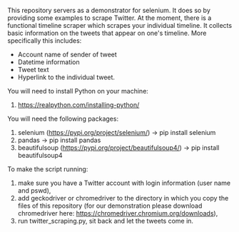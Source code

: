 This repository servers as a demonstrator for selenium. It does so by providing some examples to scrape Twitter.
At the moment, there is a functional timeline scraper which scrapes your individual timeline. It collects basic information on the tweets that appear on one's timeline. More specifically this includes:
- Account name of sender of tweet
- Datetime information
- Tweet text
- Hyperlink to the individual tweet.

You will need to install Python on your machine:
1. https://realpython.com/installing-python/

You will need the following packages:
1. selenium (https://pypi.org/project/selenium/) -> pip install selenium
2. pandas -> pip install pandas
3. beautifulsoup (https://pypi.org/project/beautifulsoup4/) -> pip install beautifulsoup4

To make the script running: 
1. make sure you have a Twitter account with login information (user name and pswd),
2. add geckodriver or chromedriver to the directory in which you copy the files of this repository (for our demonstration please download chromedriver here: https://chromedriver.chromium.org/downloads),
3. run twitter_scraping.py, sit back and let the tweets come in.
 
